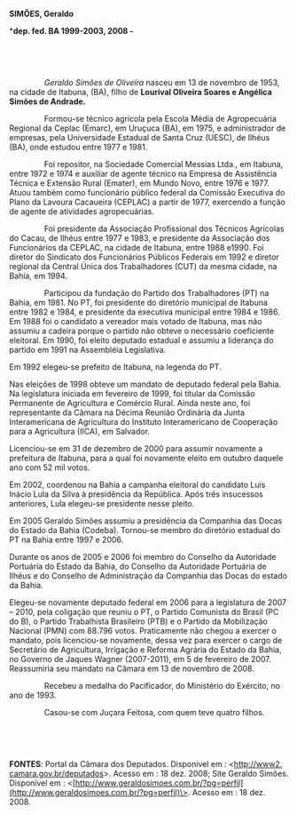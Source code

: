 **SIMÕES, Geraldo**

\***dep. fed. BA 1999-2003, 2008 -**

 

 

                *Geraldo Simões de Oliveira* nasceu em 13 de novembro de
1953, na cidade de Itabuna, (BA), filho de **Lourival Oliveira Soares e
Angélica Simões de Andrade.**

                Formou-se técnico agrícola pela Escola Média de
Agropecuária Regional da Ceplac (Emarc), em Uruçuca (BA), em 1975, e
administrador de empresas, pela Universidade Estadual de Santa Cruz
(UESC), de Ilhéus (BA), onde estudou entre 1977 e 1981.

                Foi repositor, na Sociedade Comercial Messias Ltda., em
Itabuna, entre 1972 e 1974 e auxiliar de agente técnico na Empresa de
Assistência Técnica e Extensão Rural (Emater), em Mundo Novo, entre 1976
e 1977. Atuou também como funcionário público federal da Comissão
Executiva do Plano da Lavoura Cacaueira (CEPLAC) a partir de 1977,
exercendo a função de agente de atividades agropecuárias.

                Foi presidente da Associação Profissional dos Técnicos
Agrícolas do Cacau, de Ilhéus entre 1977 e 1983, e presidente da
Associação dos Funcionários da CEPLAC, na cidade de Itabuna, entre 1988
e1990. Foi diretor do Sindicato dos Funcionários Públicos Federais em
1992 e diretor regional da Central Única dos Trabalhadores (CUT) da
mesma cidade, na Bahia, em 1994.

                Participou da fundação do Partido dos Trabalhadores (PT)
na Bahia, em 1981. No PT, foi presidente do diretório municipal de
Itabuna entre 1982 e 1984, e presidente da executiva municipal entre
1984 e 1986. Em 1988 foi o candidato a vereador mais votado de Itabuna,
mas não assumiu a cadeira porque o partido não obteve o necessário
coeficiente eleitoral. Em 1990, foi eleito deputado estadual e assumiu a
liderança do partido em 1991 na Assembléia Legislativa.

Em 1992 elegeu-se prefeito de Itabuna, na legenda do PT.

Nas eleições de 1998 obteve um mandato de deputado federal pela Bahia.
Na legislatura iniciada em fevereiro de 1999, foi titular da Comissão
Permanente de Agricultura e Comércio Rural. Ainda neste ano, foi
representante da Câmara na Décima Reunião Ordinária da Junta
Interamericana de Agricultura do Instituto Interamericano de Cooperação
para a Agricultura (IICA), em Salvador.

Licenciou-se em 31 de dezembro de 2000 para assumir novamente a
prefeitura de Itabuna, para a qual foi novamente eleito em outubro
daquele ano com 52 mil votos.

Em 2002, coordenou na Bahia a campanha eleitoral do candidato Luis
Inácio Lula da Silva à presidência da República. Após três insucessos
anteriores, Lula elegeu-se presidente nesse pleito.

Em 2005 Geraldo Simões assumiu a presidência da Companhia das Docas do
Estado da Bahia (Codeba). Tornou-se membro do diretório estadual do PT
na Bahia entre 1997 e 2006.

Durante os anos de 2005 e 2006 foi membro do Conselho da Autoridade
Portuária do Estado da Bahia, do Conselho da Autoridade Portuária de
Ilhéus e do Conselho de Administração da Companhia das Docas do estado
da Bahia.

Elegeu-se novamente deputado federal em 2006 para a legislatura de 2007
– 2010, pela coligação que reuniu o PT, o Partido Comunista do Brasil
(PC do B), o Partido Trabalhista Brasileiro (PTB) e o Partido da
Mobilização Nacional (PMN) com 88.796 votos. Praticamente não chegou a
exercer o mandato, pois licenciou-se novamente, dessa vez para exercer o
cargo de Secretário de Agricultura, Irrigação e Reforma Agrária do
Estado da Bahia, no Governo de Jaques Wagner (2007-2011), em 5 de
fevereiro de 2007. Reassumiria seu mandato na Câmara em 13 de novembro
de 2008.

                Recebeu a medalha do Pacificador, do Ministério do
Exército, no ano de 1993.

                Casou-se com Juçara Feitosa, com quem teve quatro
filhos.

 

 

**FONTES**: Portal da Câmara dos Deputados. Disponível em :
\<[http://www2.
camara.gov.br/deputados](http://www2.%20camara.gov.br/deputados)\>.
Acesso em : 18 dez. 2008; Site Geraldo Simões. Disponível em :
\<[http://www.geraldosimoes.com.br/?pg=perfil](http://www.geraldosimoes.com.br/?pg=perfil)\>.
Acesso em : 18 dez. 2008.
